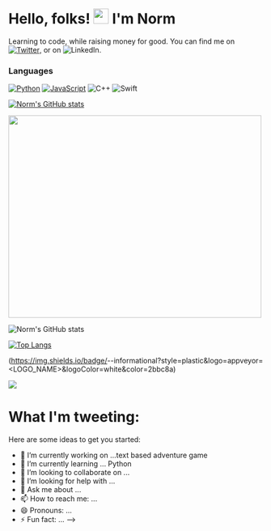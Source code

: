 # Hello, folks! <img src="https://raw.githubusercontent.com/MartinHeinz/MartinHeinz/master/wave.gif" width="30px"> I'm Norm

Learning to code, while raising money for good. You can find me on [![Twitter][1.2]][1], or on ![LinkedIn][2.2].

[1.2]: http://i.imgur.com/wWzX9uB.png (twitter icon without padding)
[2.2]: https://raw.githubusercontent.com/MartinHeinz/MartinHeinz/master/linkedin-3-16.png (LinkedIn icon without padding)

[1]: https://twitter.com/NormRasmussen
[2]: https://www.linkedin.com/in/normrasmussen/

### Languages

[![Python](https://img.shields.io/badge/-Python-000?&logo=python)](https://github.com/adamalston?tab=repositories&q=&type=&language=python)
[![JavaScript](https://img.shields.io/badge/-JavaScript-000?&logo=JavaScript&logoColor=ddc508)](https://github.com/adamalston?tab=repositories&q=&type=&language=javascript)
![C++](https://img.shields.io/badge/-C++-000?&logo=c%2b%2b&logoColor=00599C)
![Swift](https://img.shields.io/badge/-Swift-000?&logo=Swift)

[![Norm's GitHub stats](https://github-readme-stats.vercel.app/api?username=Normanras)](https://github.com/Normanras/github-readme-stats)

<a href="https://wakatime.com"><img src="https://wakatime.com/share/@Normanras/916a31e8-2d78-42fc-9263-ee52cac678cc.png" width="500" height="400" /></a>


![Norm's GitHub stats](https://github-readme-stats.vercel.app/api?username=normanras&show_icons=true&theme=radical)

[![Top Langs](https://github-readme-stats.vercel.app/api/top-langs/?username=normanras)](https://github.com/normanras/github-readme-stats)

(https://img.shields.io/badge/<OS>-<Mac OS>-informational?style=plastic&logo=appveyor=<LOGO_NAME>&logoColor=white&color=2bbc8a)

![](https://img.shields.io/badge/<WORD_ON_LEFT>-<WORD_ON_RIGHT>-informational?style=flat&logo=<LOGO_NAME>&logoColor=white&color=2bbc8a)

# What I'm tweeting:
<a class="twitter-timeline" href="https://twitter.com/NormRasmussen" data-tweet-limit="3" data-width="399" ></a> <script async src="http://platform.twitter.com/widgets.js" charset="utf-8"></script>




Here are some ideas to get you started:

- 🔭 I’m currently working on ...text based adventure game
- 🌱 I’m currently learning ... Python
- 👯 I’m looking to collaborate on ... 
- 🤔 I’m looking for help with ...
- 💬 Ask me about ...
- 📫 How to reach me: ...
- 😄 Pronouns: ...
- ⚡ Fun fact: ...
-->
